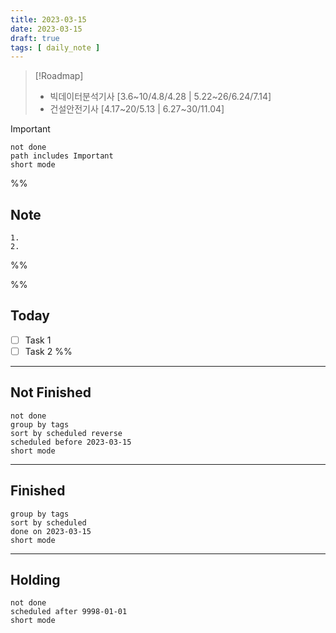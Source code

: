 ```yaml
---
title: 2023-03-15
date: 2023-03-15
draft: true
tags: [ daily_note ]
---
```


> [!Roadmap] 
> - 빅데이터분석기사 [3.6~10/4.8/4.28 | 5.22~26/6.24/7.14]
> - 건설안전기사 [4.17~20/5.13 | 6.27~30/11.04]

> [!important] 
> ```tasks
> not done
> path includes Important
> short mode
> ```

%%
## Note
	1. 
	2. 
 
%%

%%
## Today
- [ ] Task 1
- [ ] Task 2
%%

---
## Not Finished
```tasks
not done
group by tags
sort by scheduled reverse
scheduled before 2023-03-15
short mode
```
---
## Finished
```tasks
group by tags
sort by scheduled
done on 2023-03-15
short mode
```
---
## Holding
```tasks
not done
scheduled after 9998-01-01
short mode
```